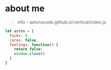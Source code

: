 # about me
> info - astonscode.github.io/vertical/index.js
```js
let aston = {
  fucks: 0,
  cares: false,
  feelings: function() {
    return false;
    window.close()
  }
}
```



<!--
**astonscode/astonscode** is a ✨ _special_ ✨ repository because its `README.md` (this file) appears on your GitHub profile.

Here are some ideas to get you started:

- 🔭 I’m currently working on ...
- 🌱 I’m currently learning ...
- 👯 I’m looking to collaborate on ...
- 🤔 I’m looking for help with ...
- 💬 Ask me about ...
- 📫 How to reach me: ...
- 😄 Pronouns: ...
- ⚡ Fun fact: ...
-->
